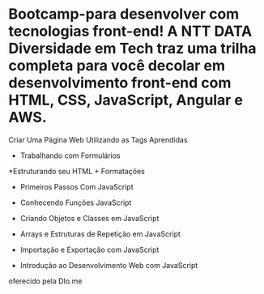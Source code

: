 # Bootcamp-para desenvolver com tecnologias front-end! A NTT DATA Diversidade em Tech traz uma trilha completa para você decolar em desenvolvimento front-end com HTML, CSS, JavaScript, Angular e AWS.

 Criar Uma Página Web Utilizando as Tags Aprendidas

* Trabalhando com Formulários

*Estruturando seu HTML + Formatações

* Primeiros Passos Com JavaScript

* Conhecendo Funções JavaScript

* Criando Objetos e Classes em JavaScript

* Arrays e Estruturas de Repetição em JavaScript

* Importação e Exportação com JavaScript

* Introdução ao Desenvolvimento Web com JavaScript

oferecido pela DIo.me